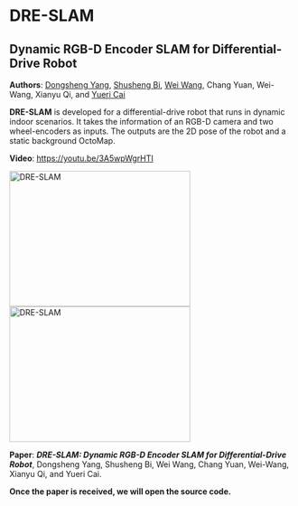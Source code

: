 # DRE-SLAM 
## Dynamic RGB-D Encoder SLAM for Differential-Drive Robot
**Authors**: [Dongsheng Yang](https://github.com/ydsf16), [Shusheng Bi](http://ir.lib.buaa.edu.cn/Scholar/ScholarCard/5784), [Wei Wang](http://ir.lib.buaa.edu.cn/Scholar/ScholarCard/5800), Chang Yuan, Wei-Wang, Xianyu Qi, and [Yueri Cai](http://ir.lib.buaa.edu.cn/Scholar/ScholarCard/5785)

**DRE-SLAM** is developed for a differential-drive robot that runs in dynamic indoor scenarios. It takes the information of an RGB-D camera and two wheel-encoders as inputs. The outputs are the 2D pose of the robot and a static background OctoMap.

**Video**: <https://youtu.be/3A5wpWgrHTI>

<a href="https://youtu.be/3A5wpWgrHTI" target="_blank"><img src="http://img.youtube.com/vi/3A5wpWgrHTI/0.jpg" 
alt="DRE-SLAM" width="320" height="240"/></a>
<a href="https://youtu.be/3A5wpWgrHTI" target="_blank"><img src="http://img.youtube.com/vi/3A5wpWgrHTI/1.jpg" 
alt="DRE-SLAM" width="320" height="240"/></a>

**Paper**: ***DRE-SLAM: Dynamic RGB-D Encoder SLAM for Differential-Drive Robot***, Dongsheng Yang, Shusheng Bi, Wei Wang, Chang Yuan, Wei-Wang, Xianyu Qi, and Yueri Cai.

**Once the paper is received, we will open the source code.**
